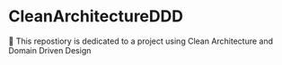 # CleanArchitectureDDD
:soap: This repostiory is dedicated to a project using Clean Architecture and Domain Driven Design
